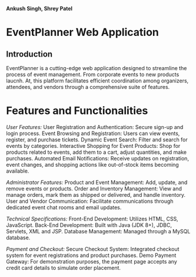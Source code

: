 **Ankush Singh, Shrey Patel**

# EventPlanner Web Application

## Introduction
EventPlanner is a cutting-edge web application designed to streamline the process of event management. 
From corporate events to new products laucnh. At, this platform facilitates efficient coordination among organizers,
 attendees, and vendors through a comprehensive suite of features.

# Features and Functionalities

*User Features:*
User Registration and Authentication: Secure sign-up and login process.
Event Browsing and Registration: Users can view events, register, and purchase tickets.
Dynamic Event Search: Filter and search for events by categories.
Interactive Shopping for Event Products: Shop for products related to events, add them to a cart, adjust quantities, and make purchases.
Automated Email Notifications: Receive updates on registration, event changes, and shopping actions like out-of-stock items becoming available.

*Administrator Features:*
Product and Event Management: Add, update, and remove events or products.
Order and Inventory Management: View and manage orders, mark them as shipped or delivered, and handle inventory.
User and Vendor Communication: Facilitate communications through dedicated event chat rooms and email updates.

*Technical Specifications:*
Front-End Development: Utilizes HTML, CSS, JavaScript.
Back-End Development: Built with Java (JDK 8+), JDBC, Servlets, XML and JSP.
Database Management: Managed through a  MySQL database.

*Payment and Checkout:*
Secure Checkout System: Integrated checkout system for event registrations and product purchases.
Demo Payment Gateway: For demonstration purposes, the payment page accepts any credit card details to simulate order placement.
